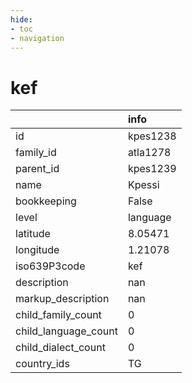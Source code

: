 ```yaml
---
hide:
- toc
- navigation
---
```

# kef
|                      | info     |
|:---------------------|:---------|
| id                   | kpes1238 |
| family_id            | atla1278 |
| parent_id            | kpes1239 |
| name                 | Kpessi   |
| bookkeeping          | False    |
| level                | language |
| latitude             | 8.05471  |
| longitude            | 1.21078  |
| iso639P3code         | kef      |
| description          | nan      |
| markup_description   | nan      |
| child_family_count   | 0        |
| child_language_count | 0        |
| child_dialect_count  | 0        |
| country_ids          | TG       |
